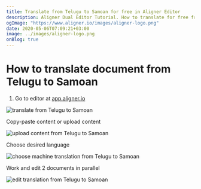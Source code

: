 ```yaml
---
title: Translate from Telugu to Samoan for free in Aligner Editor
description: Aligner Dual Editor Tutorial. How to translate for free from Telugu to Samoan. Aligner is multilingual document management platform. 
ogImage: "https://www.aligner.io/images/aligner-logo.png"
date: 2020-05-06T07:09:21+03:00
image: ../images/aligner-logo.png
onBlog: true
---
```


# How to translate document from Telugu to Samoan

1. Go to editor at [app.aligner.io](https://app.aligner.io "Aligner App web page")

![translate from Telugu to Samoan](../aligner-blank-editor.png "translate from Telugu to Samoan")

Copy-paste content or upload content

![upload content from Telugu to Samoan](../aligner-uploaded-document.png "upload content from Telugu to Samoan")

Choose desired language

![choose machine translation from Telugu to Samoan](../aligner-language-dropdown.png "choose machine translation from Telugu to Samoan")

Work and edit 2 documents in parallel

![edit translation from Telugu to Samoan](../aligner-double-sitded-editor.png "edit translation from Telugu to Samoan")

